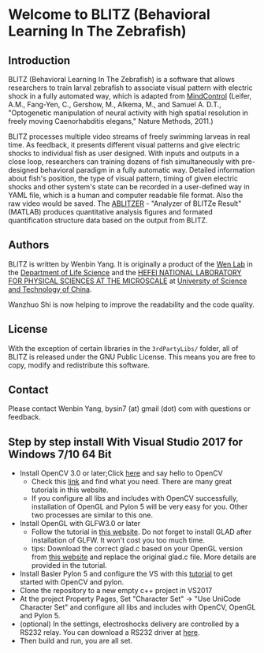 Welcome to BLITZ (Behavioral Learning In The Zebrafish)
======================
Introduction
------------
BLITZ (Behavioral Learning In The Zebrafish) is a software that allows researchers to train larval zebrafish to associate visual pattern with electric shock in a fully automated way, which is adapted from [MindControl][1] 
(Leifer, A.M., Fang-Yen, C., Gershow, M., Alkema, M., and Samuel A. D.T.,
 "Optogenetic manipulation of neural activity with high spatial resolution
 in freely moving Caenorhabditis elegans," Nature Methods, 2011.) <br/>
 
BLITZ processes multiple video streams of freely swimming larveas in real time. As feedback, it presents different visual patterns and give electric shocks to individual fish as user designed. With inputs and outputs in a close loop, researchers can training dozens of fish simultaneously with pre-designed behavioral paradigm in a fully automatic way. Detailed information about fish's position, the type of visual pattern, timing of given electric shocks and other system's state can be recorded in a user-defined way in YAML file, which is a human and computer readable file format. Also the raw video would be saved. The [ABLITZER][2] - "Analyzer of BLITZe Result" (MATLAB) produces quantitative analysis figures and formated quantification structure data based on the output from BLITZ.

  
  
  
Authors
-------

BLITZ is written by Wenbin Yang. It is originally a  product of the [Wen Lab][3] in the [Department of Life Science](http://biox.ustc.edu.cn/) and the [HEFEI NATIONAL LABORATORY FOR PHYSICAL SCIENCES AT THE MICROSCALE](http://en.hfnl.ustc.edu.cn/) at [University of Science and Technology of China](http://en.ustc.edu.cn/). 

Wanzhuo Shi is now helping to improve the readability and the code quality.

  [1]:http://github.com/samuellab/mindcontrol
  [2]:https://github.com/Wenlab/ABLIZTER
  [3]:http://www.wenlab.org/
   
  
  
License
-------
With the exception of certain libraries in the `3rdPartyLibs/` folder, all of BLITZ is released under the GNU Public License. This means you are free to copy, modify and redistribute this software. 

Contact
-------
Please contact Wenbin Yang, bysin7 (at) gmail (dot) com with questions or feedback.


Step by step install With Visual Studio 2017 for Windows 7/10 64 Bit
-----------------------------------------------------------------
* Install OpenCV 3.0 or later;Click [here](https://opencv.org/) and say hello to OpenCV
  * Check this [link](https://docs.opencv.org/) and find what you need. There are many great tutorials in this website.
  * If you configure all libs and includes with OpenCV successfully, installation of OpenGL and Pylon 5 will be very easy for you.
    Other two processes are similar to this one.
* Install OpenGL with GLFW3.0 or later
  * Follow the tutorial in [this website](https://learnopengl.com/). Do not forget to install GLAD after installation of GLFW. It won't     cost you too much time.
  * tips: Download the correct glad.c based on your OpenGL version from [this website](https://glad.dav1d.de/) and replace the original     glad.c file. More details are provided in the tutorial. 
* Install Basler Pylon 5 and configure the VS with this [tutorial](https://manualzz.com/doc/8931657/getting-started-with-pylon-5-and-opencv) to get started with         OpenCV and pylon.
* Clone the repository to a new empty c++ project in VS2017
* At the project Property Pages, Set "Character Set" -> "Use UniCode Character Set" and configure all libs and includes with OpenCV, OpenGL and Pylon 5. 
* (optional) In the settings, electroshocks delivery are controlled by a RS232 relay. You can download a RS232 driver at [here](http://www.prolific.com.tw/US/ShowProduct.aspx?p_id=225&pcid=41).
* Then build and run, you are all set.
